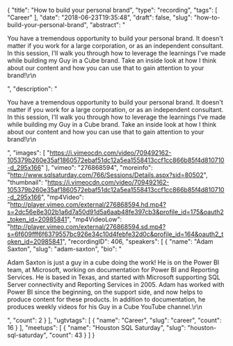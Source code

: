 {
  "title": "How to build your personal brand",
  "type": "recording",
  "tags": [
    "Career"
  ],
  "date": "2018-06-23T19:35:48",
  "draft": false,
  "slug": "how-to-build-your-personal-brand",
  "abstract": "<p>You have a tremendous opportunity to build your personal brand. It doesn't matter if you work for a large corporation, or as an independent consultant. In this session, I'll walk you through how to leverage the learnings I've made while building my Guy in a Cube brand. Take an inside look at how I think about our content and how you can use that to gain attention to your brand!\r\n</p>",
  "description": "<p>You have a tremendous opportunity to build your personal brand. It doesn't matter if you work for a large corporation, or as an independent consultant. In this session, I'll walk you through how to leverage the learnings I've made while building my Guy in a Cube brand. Take an inside look at how I think about our content and how you can use that to gain attention to your brand!\r\n</p>",
  "images": [
    "https://i.vimeocdn.com/video/709492162-105379b260e35af1860572ebaf51dc12a5ea1558413ccf1cc866b85f4d810710-d_295x166"
  ],
  "vimeo": "276868594",
  "moreinfo": "http://www.sqlsaturday.com/766/Sessions/Details.aspx?sid=80502",
  "thumbnail": "https://i.vimeocdn.com/video/709492162-105379b260e35af1860572ebaf51dc12a5ea1558413ccf1cc866b85f4d810710-d_295x166",
  "mp4Video": "http://player.vimeo.com/external/276868594.hd.mp4?s=2dc56e8e302b1a6d7a50d91d5a6aab48fe397cb3&profile_id=175&oauth2_token_id=20985841",
  "mp4VideoLow": "http://player.vimeo.com/external/276868594.sd.mp4?s=6f609fff6f6379557bc926e34c10d4febfe32d0c&profile_id=164&oauth2_token_id=20985841",
  "recordingID": 406,
  "speakers": [
    {
      "name": "Adam Saxton",
      "slug": "adam-saxton",
      "bio": "<p>Adam Saxton is just a guy in a cube doing the work! He is on the Power BI team, at Microsoft, working on documentation for Power BI and Reporting Services. He is based in Texas, and started with Microsoft supporting SQL Server connectivity and Reporting Services in 2005. Adam has worked with Power BI since the beginning, on the support side, and now helps to produce content for these products. In addition to documentation, he produces weekly videos for his Guy in a Cube YouTube channel.\r\n</p>",
      "count": 2
    }
  ],
  "ugtvtags": [
    {
      "name": "Career",
      "slug": "career",
      "count": 16
    }
  ],
  "meetups": [
    {
      "name": "Houston SQL Saturday",
      "slug": "houston-sql-saturday",
      "count": 43
    }
  ]
}